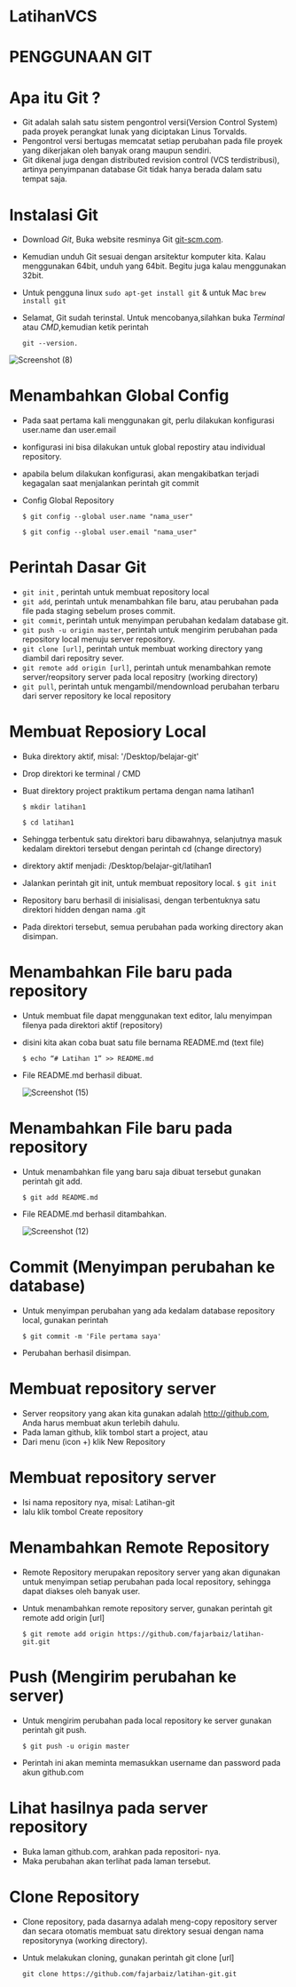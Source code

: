 # LatihanVCS
# PENGGUNAAN GIT

# Apa itu Git ?
* Git adalah salah satu sistem pengontrol versi(Version Control System) pada proyek perangkat lunak yang diciptakan Linus Torvalds.
* Pengontrol versi bertugas memcatat setiap perubahan pada file proyek yang dikerjakan oleh banyak orang maupun sendiri.
* Git dikenal juga dengan distributed revision control (VCS terdistribusi), artinya penyimpanan database Git tidak hanya berada dalam satu tempat saja.

# Instalasi Git
* Download *Git*, Buka website resminya Git [git-scm.com](https://git-scm.com).
* Kemudian unduh Git sesuai dengan arsitektur komputer kita. Kalau menggunakan 64bit, unduh yang 64bit. Begitu juga kalau menggunakan 32bit.
* Untuk pengguna linux ``sudo apt-get install git`` & untuk Mac ``brew install git``
* Selamat, Git sudah terinstal. Untuk mencobanya,silahkan buka *Terminal* atau *CMD*,kemudian ketik perintah
  
  ``git --version.``

 ![Screenshot (8)](https://user-images.githubusercontent.com/73042485/96396331-2aee8f80-11f1-11eb-8c66-a8ac737404d8.png)


# Menambahkan Global Config
* Pada saat pertama kali menggunakan git, perlu dilakukan konfigurasi
user.name dan user.email
* konfigurasi ini bisa dilakukan untuk global repostiry atau individual
repository.
* apabila belum dilakukan konfigurasi, akan mengakibatkan terjadi
kegagalan saat menjalankan perintah git commit
* Config Global Repository

  ``$ git config --global user.name "nama_user"``

  ``$ git config --global user.email "nama_user"``

# Perintah Dasar Git
* ``git init`` , perintah untuk membuat repository local
* ``git add``, perintah untuk menambahkan file baru, atau perubahan pada file
pada staging sebelum proses commit.
* ``git commit``, perintah untuk menyimpan perubahan kedalam database git.
* ``git push -u origin master``, perintah untuk mengirim perubahan pada repository local menuju server repository.
* ``git clone [url]``, perintah untuk membuat working directory yang diambil dari repositry sever.
* ``git remote add origin [url]``, perintah untuk menambahkan remote server/reopsitory server pada local repositry (working directory)
* ``git pull``, perintah untuk mengambil/mendownload perubahan terbaru dari server repository ke local repository

# Membuat Reposiory Local
* Buka direktory aktif, misal: '/Desktop/belajar-git'
* Drop direktori ke terminal / CMD
* Buat direktory project praktikum pertama dengan nama latihan1

  ``$ mkdir latihan1``
 
  ``$ cd latihan1``
 
* Sehingga terbentuk satu direktori baru dibawahnya, selanjutnya masuk kedalam direktori tersebut dengan perintah cd (change directory)
* direktory aktif menjadi: /Desktop/belajar-git/latihan1
* Jalankan perintah git init, untuk membuat repository local. 
``$ git init``
* Repository baru berhasil di inisialisasi, dengan terbentuknya satu direktori hidden dengan nama .git
* Pada direktori tersebut, semua perubahan pada working directory akan disimpan.

# Menambahkan File baru pada repository
* Untuk membuat file dapat menggunakan text editor, lalu menyimpan filenya pada direktori aktif (repository)
* disini kita akan coba buat satu file bernama README.md (text file)

  ``$ echo “# Latihan 1” >> README.md``

* File README.md berhasil dibuat.

  ![Screenshot (15)](https://user-images.githubusercontent.com/73042485/96400792-e3213580-11fb-11eb-9690-136f4f07d15f.png)


# Menambahkan File baru pada repository
* Untuk menambahkan file yang baru saja dibuat tersebut gunakan perintah git add.
  
  ``$ git add README.md``
  
* File README.md berhasil ditambahkan.

  ![Screenshot (12)](https://user-images.githubusercontent.com/73042485/96400574-48c0f200-11fb-11eb-936b-0918431a29b6.png)

  
# Commit (Menyimpan perubahan ke database)
* Untuk menyimpan perubahan yang ada kedalam database repository local, gunakan perintah 

  ``$ git commit -m 'File pertama saya'``

* Perubahan berhasil disimpan.
  
   
   
# Membuat repository server
* Server reopsitory yang akan kita gunakan adalah http://github.com, Anda harus membuat akun terlebih dahulu.
* Pada laman github, klik tombol start a project, atau
* Dari menu (icon +) klik New Repository

 

# Membuat repository server
* Isi nama repository nya, misal: Latihan-git 
* lalu klik tombol Create repository
  
  
  
# Menambahkan Remote Repository
* Remote Repository merupakan repository server yang akan digunakan untuk menyimpan setiap perubahan pada local repository, sehingga dapat diakses oleh banyak user.
* Untuk menambahkan remote repository server, gunakan perintah git remote add origin [url]
  
  ``$ git remote add origin https://github.com/fajarbaiz/latihan-git.git``
  
# Push (Mengirim perubahan ke server)
* Untuk mengirim perubahan pada local repository ke server gunakan perintah git push.
  
  ``$ git push -u origin master``
  
* Perintah ini akan meminta memasukkan username dan password pada akun github.com

  
  
# Lihat hasilnya pada server repository
* Buka laman github.com, arahkan pada repositori- nya.
* Maka perubahan akan terlihat pada laman tersebut.

  
  
# Clone Repository
* Clone repository, pada dasarnya adalah meng-copy repository server dan secara otomatis membuat satu direktory sesuai dengan nama repositorynya (working directory).
* Untuk melakukan cloning, gunakan perintah git clone [url]
  
  ``git clone https://github.com/fajarbaiz/latihan-git.git``

  

